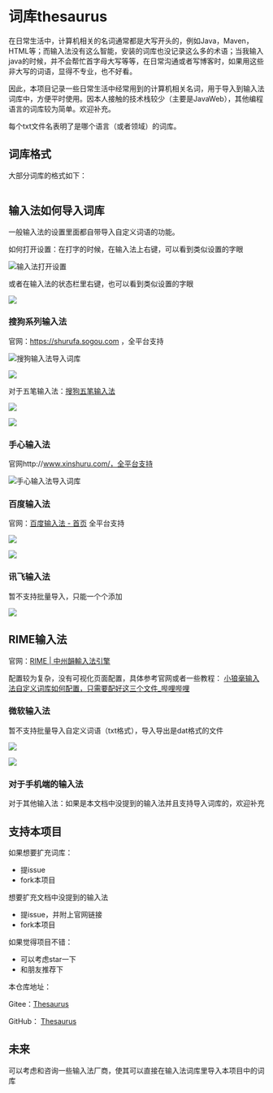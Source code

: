 # 词库thesaurus

在日常生活中，计算机相关的名词通常都是大写开头的，例如Java，Maven，HTML等；而输入法没有这么智能，安装的词库也没记录这么多的术语；当我输入java的时候，并不会帮忙首字母大写等等，在日常沟通或者写博客时，如果用这些非大写的词语，显得不专业，也不好看。

因此，本项目记录一些日常生活中经常用到的计算机相关名词，用于导入到输入法词库中，方便平时使用。因本人接触的技术栈较少（主要是JavaWeb），其他编程语言的词库较为简单。欢迎补充。

每个txt文件名表明了是哪个语言（或者领域）的词库。

## 词库格式

大部分词库的格式如下：

```
```





## 输入法如何导入词库

一般输入法的设置里面都自带导入自定义词语的功能。

如何打开设置：在打字的时候，在输入法上右键，可以看到类似设置的字眼

![输入法打开设置](assets/输入法打开设置.png)



或者在输入法的状态栏里右键，也可以看到类似设置的字眼

![](assets/输入法打开设置2.png)



### 搜狗系列输入法

  官网：https://shurufa.sogou.com  ，全平台支持

![搜狗输入法导入词库](assets/搜狗输入法导入词库.png)





![](assets/搜狗输入法导入词库2.png)





对于五笔输入法：[搜狗五笔输入法](https://wubi.sogou.com/)

![](assets/五笔输入法导入词库.png)



![](assets/五笔输入法导入词库2.png)



### 手心输入法

  官网http://www.xinshuru.com/，全平台支持

![手心输入法导入词库](assets/手心输入法导入词库.png)





### 百度输入法

官网：[百度输入法 - 首页](https://shurufa.baidu.com/)  全平台支持

![](assets/百度输入法导入词库.png)





![](assets/百度输入法导入词库2.png)



### 讯飞输入法

暂不支持批量导入，只能一个个添加

![](assets/讯飞输入法导入词库.png)



## RIME输入法

官网：[RIME | 中州韻輸入法引擎](https://rime.im/)

配置较为复杂，没有可视化页面配置，具体参考官网或者一些教程： [小狼毫输入法自定义词库如何配置，只需要配好这三个文件_哔哩哔哩](https://www.bilibili.com/video/BV1PT4y1z7ig/?vd_source=75da020020273864e366b53a452c8ad9)





### 微软输入法

暂不支持批量导入自定义词语（txt格式），导入导出是dat格式的文件

![](assets/微软输入法添加自定义词语.png)



![](assets/微软输入法添加自定义词语2.png)





### 对于手机端的输入法

对于其他输入法：如果是本文档中没提到的输入法并且支持导入词库的，欢迎补充





## 支持本项目

如果想要扩充词库：

* 提issue
* fork本项目



想要扩充文档中没提到的输入法

* 提issue，并附上官网链接
* fork本项目



如果觉得项目不错：

* 可以考虑star一下
* 和朋友推荐下



本仓库地址：

Gitee：[Thesaurus ](https://gitee.com/peterjxl/thesaurus)

GitHub： [Thesaurus](https://github.com/Peter-JXL/thesaurus)





## 未来

可以考虑和咨询一些输入法厂商，使其可以直接在输入法词库里导入本项目中的词库








